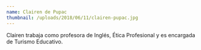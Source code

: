 ```yaml
---
name: Clairen de Pupac
thumbnail: /uploads/2018/06/11/clairen-pupac.jpg
---
```


Clairen trabaja como profesora de Inglés, Ética Profesional y es encargada de Turismo Educativo.
